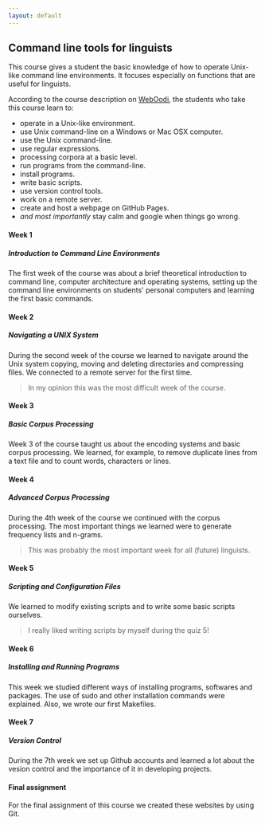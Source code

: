 ```yaml
---
layout: default
---
```

## Command line tools for linguists

This course gives a student the basic knowledge of how to operate Unix-like command line environments. It focuses especially on functions that are useful for linguists.

According to the course description on [WebOodi](https://weboodi.helsinki.fi/hy/opettaptied.jsp?MD5avain=cd20e682-4d26-47f7-81e0-4dcd16ccee9e&Kieli=1&OpetTap=129824412&takaisin=omatopinn.jsp&NaytIlm=1&NaytSuor=0&NaytSuun=0&NaytHyl=0), the students who take this course learn to:
* operate in a Unix-like environment.
* use Unix command-line on a Windows or Mac OSX computer.
* use the Unix command-line.
* use regular expressions.
* processing corpora at a basic level.
* run programs from the command-line.
* install programs.
* write basic scripts.
* use version control tools.
* work on a remote server.
* create and host a webpage on GitHub Pages.
* _and most importantly_ stay calm and google when things go wrong.

#### Week 1

##### Introduction to Command Line Environments

The first week of the course was about a brief theoretical introduction to command line, computer architecture and operating systems, setting up the command line environments on students' personal computers and learning the first basic commands. 

#### Week 2

##### Navigating a UNIX System

During the second week of the course we learned to navigate around the Unix system copying, moving and deleting directories and compressing files. We connected to a remote server for the first time.

> In my opinion this was the most difficult week of the course. 

#### Week 3

##### Basic Corpus Processing

Week 3 of the course taught us about the encoding systems and basic corpus processing. We learned, for example, to remove duplicate lines from a text file and to count words, characters or lines.  

#### Week 4

##### Advanced Corpus Processing

During the 4th week of the course we continued with the corpus processing. The most important things we learned were to generate frequency lists and n-grams.

> This was probably the most important week for all (future) linguists.

#### Week 5

##### Scripting and Configuration Files

We learned to modify existing scripts and to write some basic scripts ourselves.  

> I really liked writing scripts by myself during the quiz 5!

#### Week 6

##### Installing and Running Programs

This week we studied different ways of installing programs, softwares and packages. The use of sudo and other installation commands were explained. Also, we wrote our first Makefiles.

#### Week 7

##### Version Control

During the 7th week we set up Github accounts and learned a lot about the vesion control and the importance of it in developing projects.

#### Final assignment

For the final assignment of this course we created these websites by using Git.

